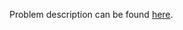 Problem description can be found [here](https://www.hackerrank.com/challenges/symmetric-difference/problem).